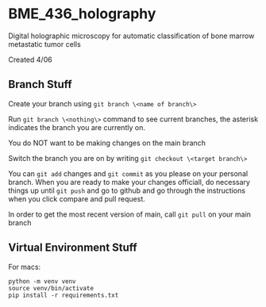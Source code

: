 # BME_436_holography
Digital holographic microscopy for automatic classification of bone marrow metastatic tumor cells

Created 4/06
## Branch Stuff
Create your branch using `git branch \<name of branch\>`

Run `git branch \<nothing\>` command to see current branches, the asterisk indicates the branch you are currently on.

You do NOT want to be making changes on the main branch

Switch the branch you are on by writing `git checkout \<target branch\>`

You can `git add` changes and `git commit` as you please on your personal branch. When you are ready to make your changes officiall, do necessary things up until `git push` and go to github and go through the instructions when you click compare and pull request.

In order to get the most recent version of main, call `git pull` on your main branch


## Virtual Environment Stuff
For macs:
```
python -m venv venv
source venv/bin/activate
pip install -r requirements.txt
```
